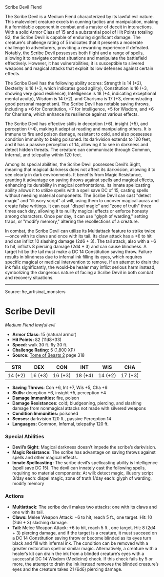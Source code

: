 <MonsterName/>Scribe Devil</MonsterName>
<CreatureType/>Fiend</CreatureType>

<summary>The Scribe Devil is a Medium Fiend characterized by its lawful evil nature. This malevolent creature excels in cunning tactics and manipulation, making it a formidable opponent in combat and a master of deceit in interactions. With a solid Armor Class of 15 and a substantial pool of Hit Points totaling 82, the Scribe Devil is capable of enduring significant damage. The creature's challenge rating of 5 indicates that it presents a moderate challenge to adventurers, providing a rewarding experience if defeated. Notably, the Scribe Devil possesses both flight and a range of spells, allowing it to navigate combat situations and manipulate the battlefield effectively. However, it has vulnerabilities; it is susceptible to silvered weapons and magical attacks that exploit its low defenses against certain effects.</summary>

<detail>

The Scribe Devil has the following ability scores: Strength is 14 (+2), Dexterity is 16 (+3, which indicates good agility), Constitution is 16 (+3, showing very good resilience), Intelligence is 18 (+4, indicating exceptional mental acuity), Wisdom is 14 (+2), and Charisma is 17 (+3, demonstrating good personal magnetism). The Scribe Devil has notable saving throws, including a +6 for Constitution, +7 for Intelligence, +5 for Wisdom, and +6 for Charisma, which enhance its resilience against various effects.

The Scribe Devil has effective skills in deception (+6), insight (+5), and perception (+4), making it adept at reading and manipulating others. It is immune to fire and poison damage, resistant to cold, and also possesses condition immunity to being poisoned. Its darkvision extends to 120 feet, and it has a passive perception of 14, allowing it to see in darkness and detect hidden threats. The creature can communicate through Common, Infernal, and telepathy within 120 feet.

Among its special abilities, the Scribe Devil possesses Devil’s Sight, meaning that magical darkness does not affect its darkvision, allowing it to see clearly in dark environments. It benefits from Magic Resistance, granting it advantage on saving throws against spells and magical effects, enhancing its durability in magical confrontations. Its innate spellcasting ability allows it to utilize spells with a spell save DC of 15, casting spells without needing material components. The Scribe Devil can cast "detect magic" and "illusory script" at will, using them to uncover magical auras and create false writings. It can cast "dispel magic" and "zone of truth" three times each day, allowing it to nullify magical effects or enforce honesty among characters. Once per day, it can use "glyph of warding," setting traps, or "modify memory," altering the recollections of a creature.

In combat, the Scribe Devil can utilize its Multiattack feature to strike twice—once with its claws and once with its tail. Its claw attack has a +6 to hit and can inflict 10 slashing damage (2d6 + 3). The tail attack, also with a +6 to hit, inflicts 8 piercing damage (2d4 + 3) and can cause blindness. A target hit by the tail must make a DC 14 Constitution saving throw. Failure results in blindness due to infernal ink filling its eyes, which requires specific magical or medical intervention to remove. If an attempt to drain the ink fails significantly, the would-be healer may inflict serious harm instead, symbolizing the dangerous nature of facing a Scribe Devil in both combat and recovery situations.</detail>



---

Source: 5e_artisinal_monsters

# Scribe Devil

*Medium* *Fiend* *lawful evil*

- **Armor Class:** 15 (natural armor)
- **Hit Points:** 82 (11d8+33)
- **Speed:** walk 30 ft. fly 30 ft.
- **Challenge Rating:** 5 (1,800 XP)
- **Source:** [Tome of Beasts 2](https://koboldpress.com/kpstore/product/tome-of-beasts-2-for-5th-edition) page 318

| STR | DEX | CON | INT | WIS | CHA |
| --- | --- | --- | --- | --- | --- |
| 14 (+2) | 16 (+3) | 16 (+3) | 18 (+4) | 14 (+2) | 17 (+3) |

- **Saving Throws**: Con +6, Int +7, Wis +5, Cha +6
- **Skills:** deception +6, insight +5, perception +4
- **Damage Immunities:** fire, poison
- **Damage Resistances:** cold; bludgeoning, piercing, and slashing damage from nonmagical attacks not made with silvered weapons
- **Condition Immunities:** poisoned
- **Senses:** darkvision 120 ft., passive Perception 14
- **Languages:** Common, Infernal, telepathy 120 ft.

### Special Abilities

- **Devil’s Sight:** Magical darkness doesn’t impede the scribe’s darkvision.
- **Magic Resistance:** The scribe has advantage on saving throws against spells and other magical effects.
- **Innate Spellcasting:** The scribe devil’s spellcasting ability is Intelligence (spell save DC 15). The devil can innately cast the following spells, requiring no material components:
At will: detect magic, illusory script
3/day each: dispel magic, zone of truth
1/day each: glyph of warding, modify memory

### Actions

- **Multiattack:** The scribe devil makes two attacks: one with its claws and one with its tail.
- **Claws:** Melee Weapon Attack: +6 to hit, reach 5 ft., one target. Hit: 10 (2d6 + 3) slashing damage.
- **Tail:** Melee Weapon Attack: +6 to hit, reach 5 ft., one target. Hit: 8 (2d4 + 3) piercing damage, and if the target is a creature, it must succeed on a DC 14 Constitution saving throw or become blinded as its eyes turn black and fill with infernal ink. The condition can be removed with a greater restoration spell or similar magic. Alternatively, a creature with a healer’s kit can drain the ink from a blinded creature’s eyes with a successful DC 14 Wisdom (Medicine) check. If this check fails by 5 or more, the attempt to drain the ink instead removes the blinded creature’s eyes and the creature takes 21 (6d6) piercing damage.




